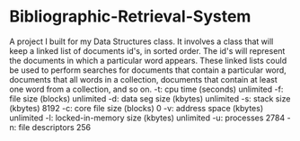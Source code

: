 # Bibliographic-Retrieval-System

A project I built for my Data Structures class. It involves a class that will keep a linked list of documents id's, in sorted order. The id's will represent the documents in which a particular word appears. These linked lists could be used to perform searches for documents that contain a particular word, documents that all words in a collection, documents that contain at least one word from a collection, and so on.
-t: cpu time (seconds)              unlimited
-f: file size (blocks)              unlimited
-d: data seg size (kbytes)          unlimited
-s: stack size (kbytes)             8192
-c: core file size (blocks)         0
-v: address space (kbytes)          unlimited
-l: locked-in-memory size (kbytes)  unlimited
-u: processes                       2784
-n: file descriptors                256
